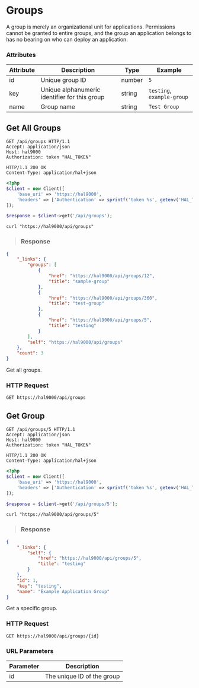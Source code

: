 # Groups

A group is merely an organizational unit for applications. Permissions cannot be granted to entire groups, and the group
an application belongs to has no bearing on who can deploy an application.

### Attributes

Attribute       | Description                                         | Type     | Example
--------------- | --------------------------------------------------- | -------- | -------------
id              | Unique group ID                                     | number   | `5`
key             | Unique alphanumeric identifier for this group       | string   | `testing`, `example-group`
name            | Group name                                          | string   | `Test Group`

## Get All Groups

```http
GET /api/groups HTTP/1.1
Accept: application/json
Host: hal9000
Authorization: token "HAL_TOKEN"
```

``` http
HTTP/1.1 200 OK
Content-Type: application/hal+json
```

```php
<?php
$client = new Client([
    'base_uri' => 'https://hal9000',
    'headers' => ['Authentication' => sprintf('token %s', getenv('HAL_TOKEN'))]
]);

$response = $client->get('/api/groups');
```

```shell
curl "https://hal9000/api/groups"
```

> ### Response

```json
{
    "_links": {
        "groups": [
            {
                "href": "https://hal9000/api/groups/12",
                "title": "sample-group"
            },
            {
                "href": "https://hal9000/api/groups/360",
                "title": "test-group"
            },
            {
                "href": "https://hal9000/api/groups/5",
                "title": "testing"
            }
        ],
        "self": "https://hal9000/api/groups"
    },
    "count": 3
}
```

Get all groups.

### HTTP Request

`GET https://hal9000/api/groups`

## Get Group

```http
GET /api/groups/5 HTTP/1.1
Accept: application/json
Host: hal9000
Authorization: token "HAL_TOKEN"
```

``` http
HTTP/1.1 200 OK
Content-Type: application/hal+json
```

```php
<?php
$client = new Client([
    'base_uri' => 'https://hal9000',
    'headers' => ['Authentication' => sprintf('token %s', getenv('HAL_TOKEN'))]
]);

$response = $client->get('/api/groups/5');
```

```shell
curl "https://hal9000/api/groups/5"
```

> ### Response

```json
{
    "_links": {
        "self": {
            "href": "https://hal9000/api/groups/5",
            "title": "testing"
        }
    },
    "id": 1,
    "key": "testing",
    "name": "Example Application Group"
}
```

Get a specific group.

### HTTP Request

`GET https://hal9000/api/groups/{id}`

### URL Parameters

Parameter   | Description
----------- | -----------
id          | The unique ID of the group
